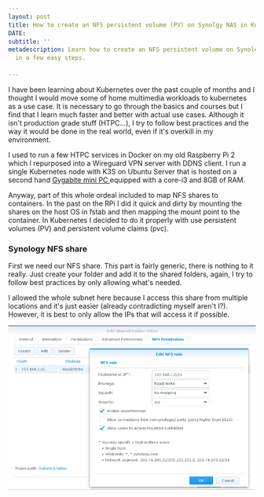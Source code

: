 ```yaml
---
layout: post
title: How to create an NFS persistent volume (PV) on Synolgy NAS in Kubernetes
DATE: 
subtitle: ''
metadescription: Learn how to create an NFS persistent volume on Synology NAS in Kubernetes
  in a few easy steps.

---
```

I have been learning about Kubernetes over the past couple of months and I thought I would move some of home multimedia workloads to kubernetes as a use case. It is necessary to go through the basics and courses but I find that I learn much faster and better with actual use cases. Although it isn't production grade stuff (HTPC...), I try to follow best practices and the way it would be done in the real world, even if it's overkill in my environment.

I used to run a few HTPC services in Docker on my old Raspberry Pi 2 which I repurposed into a Wireguard VPN server with DDNS client. I run a single Kubernetes node with K3S on Ubuntu Server that is hosted on a second hand [Gygabite mini PC ](https://www.gigabyte.com/fr/Mini-PcBarebone/GB-BSi3-6100-rev-10#ov)equipped with a core-i3 and 8GB of RAM. 

Anyway, part of this whole ordeal included to map NFS shares to containers. In the past on the RPi I did it quick and dirty by mounting the shares on the host OS in fstab and then mapping the mount point to the container. In Kubernetes I decided to do it properly with use persistent volumes (PV) and persistent volume claims (pvc).

### Synology NFS share

First we need our NFS share. This part is fairly generic, there is nothing to it really. Just create your folder and add it to the shared folders, again, I try to follow best practices by only allowing what's needed.

I allowed the whole subnet here because I access this share from multiple locations and it's just easier (already contradicting myself aren't I?). However, it is best to only allow the IPs that will access it if possible.

![](/img/synopv1.png)